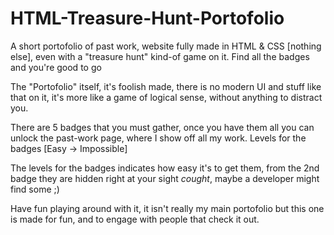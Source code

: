 # HTML-Treasure-Hunt-Portofolio
A short portofolio of past work, website fully made in HTML &amp; CSS [nothing else], even with a "treasure hunt" kind-of game on it. Find all the badges and you're good to go

The "Portofolio" itself, it's foolish made, there is no modern UI and stuff like that on it, it's more like a game of logical sense, without anything to distract you.

There are 5 badges that you must gather, once you have them all you can unlock the past-work page, where I show off all my work.
Levels for the badges [Easy -> Impossible]

The levels for the badges indicates how easy it's to get them, from the 2nd badge they are hidden right at your sight *cought*, maybe a developer might find some ;)

Have fun playing around with it, it isn't really my main portofolio but this one is made for fun, and to engage with people that check it out.
